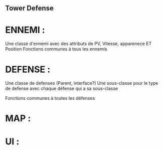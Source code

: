 ## Tower Defense

# ENNEMI : 
 
  Une classe d'ennemi avec des attributs de PV, Vitesse, apparenece ET Position
  Fonctions communes à tous les ennemis

# DEFENSE :

  Une classe de defenses (Parent, interface?) 
    Une sous-classe pour le type de defense avec chaque défense qui a sa sous-classe
  
  Fonctions communes à toutes les défenses
  
 
 
# MAP :
  
  

  
# UI :

    
